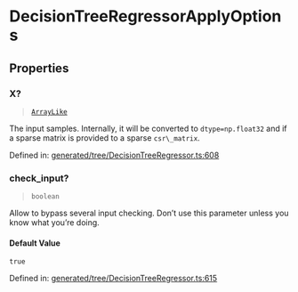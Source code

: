 # DecisionTreeRegressorApplyOptions

## Properties

### X?

> [`ArrayLike`](../types/ArrayLike.md)

The input samples. Internally, it will be converted to `dtype=np.float32` and if a sparse matrix is provided to a sparse `csr\_matrix`.

Defined in:  [generated/tree/DecisionTreeRegressor.ts:608](https://github.com/transitive-bullshit/scikit-learn-ts/blob/122b3c0/packages/sklearn/src/generated/tree/DecisionTreeRegressor.ts#L608)

### check\_input?

> `boolean`

Allow to bypass several input checking. Don’t use this parameter unless you know what you’re doing.

#### Default Value

`true`

Defined in:  [generated/tree/DecisionTreeRegressor.ts:615](https://github.com/transitive-bullshit/scikit-learn-ts/blob/122b3c0/packages/sklearn/src/generated/tree/DecisionTreeRegressor.ts#L615)
